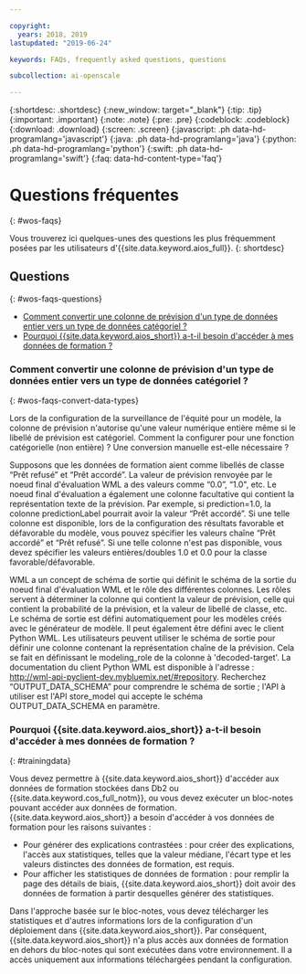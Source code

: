 ```yaml
---

copyright:
  years: 2018, 2019
lastupdated: "2019-06-24"

keywords: FAQs, frequently asked questions, questions

subcollection: ai-openscale

---
```


{:shortdesc: .shortdesc}
{:new_window: target="_blank"}
{:tip: .tip}
{:important: .important}
{:note: .note}
{:pre: .pre}
{:codeblock: .codeblock}
{:download: .download}
{:screen: .screen}
{:javascript: .ph data-hd-programlang='javascript'}
{:java: .ph data-hd-programlang='java'}
{:python: .ph data-hd-programlang='python'}
{:swift: .ph data-hd-programlang='swift'}
{:faq: data-hd-content-type='faq'}

# Questions fréquentes
{: #wos-faqs}

Vous trouverez ici quelques-unes des questions les plus fréquemment posées par les utilisateurs d'{{site.data.keyword.aios_full}}.
{: shortdesc}

## Questions
{: #wos-faqs-questions}

- [Comment convertir une colonne de prévision d'un type de données entier vers un type de données catégoriel ?](#wos-faqs-convert-data-types)
- [Pourquoi {{site.data.keyword.aios_short}} a-t-il besoin d'accéder à mes données de formation ?](#trainingdata)

### Comment convertir une colonne de prévision d'un type de données entier vers un type de données catégoriel ?
{: #wos-faqs-convert-data-types}

Lors de la configuration de la surveillance de l'équité pour un modèle,
la colonne de prévision n'autorise qu'une valeur numérique entière
même si le libellé de prévision est catégoriel.
Comment la configurer pour une fonction catégorielle (non entière) ? Une conversion manuelle est-elle nécessaire ? 

Supposons que les données de formation aient comme libellés de classe “Prêt refusé” et “Prêt accordé”. La valeur de prévision renvoyée par le noeud final d'évaluation WML a des valeurs comme “0.0”, “1.0", etc.
Le noeud final d'évaluation a également une colonne facultative qui contient la représentation texte de la prévision. Par exemple, si prediction=1.0, la colonne predictionLabel pourrait avoir la valeur “Prêt accordé”. Si une telle colonne est disponible,
lors de la configuration des résultats favorable et défavorable du modèle, vous pouvez spécifier les valeurs chaîne “Prêt accordé” et “Prêt refusé”. Si une telle colonne n'est pas disponible, vous devez spécifier les valeurs entières/doubles 1.0 et 0.0 pour la classe favorable/défavorable.

WML a un concept de schéma de sortie qui définit le schéma de la sortie du noeud final d'évaluation WML et le rôle des différentes colonnes. Les rôles servent à déterminer la colonne qui contient la valeur de prévision,
celle qui contient la probabilité de la prévision, et la valeur de libellé de classe, etc.
Le schéma de sortie est défini automatiquement pour les modèles créés avec le générateur de modèle. Il peut également être défini avec le client Python WML. Les utilisateurs peuvent utiliser le schéma de sortie pour définir une colonne contenant la représentation chaîne de la prévision. Cela se fait en définissant le modeling_role de la colonne à 'decoded-target'. La documentation du client Python WML est disponible à l'adresse : http://wml-api-pyclient-dev.mybluemix.net/#repository. Recherchez “OUTPUT_DATA_SCHEMA” pour comprendre le schéma de sortie ; l'API à utiliser est l'API store_model qui accepte le schéma OUTPUT_DATA_SCHEMA en paramètre.

### Pourquoi {{site.data.keyword.aios_short}} a-t-il besoin d'accéder à mes données de formation ?
{: #trainingdata}

Vous devez permettre à {{site.data.keyword.aios_short}} d'accéder aux données de formation stockées dans Db2 ou {{site.data.keyword.cos_full_notm}}, ou vous devez exécuter un bloc-notes pouvant accéder aux données de formation. {{site.data.keyword.aios_short}} a besoin d'accéder à vos données de formation pour les raisons suivantes :

- Pour générer des explications contrastées : pour créer des explications, l'accès aux statistiques, telles que la valeur médiane, l'écart type et les valeurs distinctes des données de formation, est requis.
- Pour afficher les statistiques de données de formation : pour remplir la page des détails de biais, {{site.data.keyword.aios_short}} doit avoir des données de formation à partir desquelles générer des statistiques.

<!---
- To compute drift: Training data is required to build the drift detection model.
- To identify and suggest features to monitor for fairness: {{site.data.keyword.aios_short}} needs access to training data to suggest reference and monitored ranges.
--->

Dans l'approche basée sur le bloc-notes, vous devez télécharger les statistiques et d'autres informations lors de la configuration d'un déploiement dans {{site.data.keyword.aios_short}}. Par conséquent, {{site.data.keyword.aios_short}} n'a plus accès aux données de formation en dehors du bloc-notes qui sont exécutées dans votre environnement. Il a accès uniquement aux informations téléchargées pendant la configuration.


